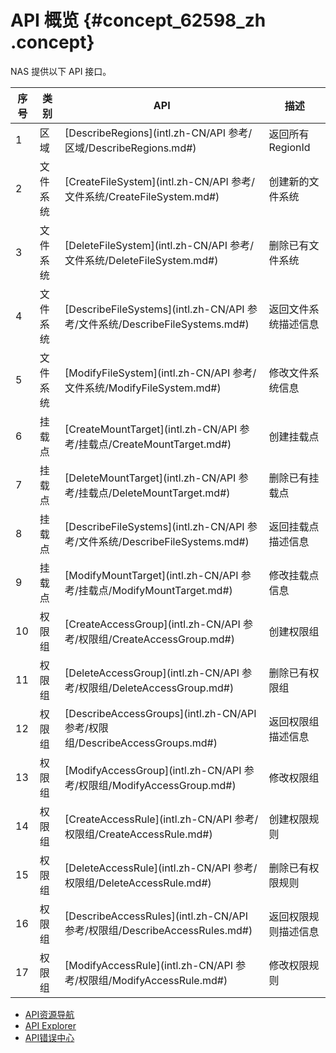 # API 概览 {#concept_62598_zh .concept}

NAS 提供以下 API 接口。

|序号|类别|API|描述|
|--|--|---|--|
|1|区域|[DescribeRegions](intl.zh-CN/API 参考/区域/DescribeRegions.md#)|返回所有 RegionId|
|2|文件系统|[CreateFileSystem](intl.zh-CN/API 参考/文件系统/CreateFileSystem.md#)|创建新的文件系统|
|3|文件系统|[DeleteFileSystem](intl.zh-CN/API 参考/文件系统/DeleteFileSystem.md#)|删除已有文件系统|
|4|文件系统|[DescribeFileSystems](intl.zh-CN/API 参考/文件系统/DescribeFileSystems.md#)|返回文件系统描述信息|
|5|文件系统|[ModifyFileSystem](intl.zh-CN/API 参考/文件系统/ModifyFileSystem.md#)|修改文件系统信息|
|6|挂载点|[CreateMountTarget](intl.zh-CN/API 参考/挂载点/CreateMountTarget.md#)|创建挂载点|
|7|挂载点|[DeleteMountTarget](intl.zh-CN/API 参考/挂载点/DeleteMountTarget.md#)|删除已有挂载点|
|8|挂载点|[DescribeFileSystems](intl.zh-CN/API 参考/文件系统/DescribeFileSystems.md#)|返回挂载点描述信息|
|9|挂载点|[ModifyMountTarget](intl.zh-CN/API 参考/挂载点/ModifyMountTarget.md#)|修改挂载点信息|
|10|权限组|[CreateAccessGroup](intl.zh-CN/API 参考/权限组/CreateAccessGroup.md#)|创建权限组|
|11|权限组|[DeleteAccessGroup](intl.zh-CN/API 参考/权限组/DeleteAccessGroup.md#)|删除已有权限组|
|12|权限组|[DescribeAccessGroups](intl.zh-CN/API 参考/权限组/DescribeAccessGroups.md#)|返回权限组描述信息|
|13|权限组|[ModifyAccessGroup](intl.zh-CN/API 参考/权限组/ModifyAccessGroup.md#)|修改权限组|
|14|权限组|[CreateAccessRule](intl.zh-CN/API 参考/权限组/CreateAccessRule.md#)|创建权限规则|
|15|权限组|[DeleteAccessRule](intl.zh-CN/API 参考/权限组/DeleteAccessRule.md#)|删除已有权限规则|
|16|权限组|[DescribeAccessRules](intl.zh-CN/API 参考/权限组/DescribeAccessRules.md#)|返回权限规则描述信息|
|17|权限组|[ModifyAccessRule](intl.zh-CN/API 参考/权限组/ModifyAccessRule.md#)|修改权限规则|

-    [API资源导航](https://developer.aliyun.com) 
-    [API Explorer](https://api.aliyun.com) 
-    [API错误中心](https://error-center.aliyun.com) 

